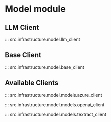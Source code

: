# **Model module**

## LLM Client

::: src.infrastructure.model.llm_client

## Base Client

::: src.infrastructure.model.base_client

## Available Clients

::: src.infrastructure.model.models.azure_client

::: src.infrastructure.model.models.openai_client

::: src.infrastructure.model.models.textract_client